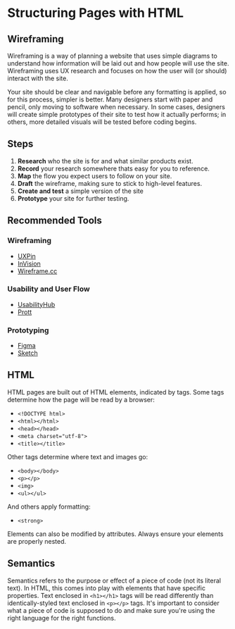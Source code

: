 # Structuring Pages with HTML

## Wireframing

Wireframing is a way of planning a website that uses simple diagrams to understand how information will be laid out and how people will use the site. Wireframing uses UX research and focuses on how the user will (or should) interact with the site.

Your site should be clear and navigable before any formatting is applied, so for this process, simpler is better. Many designers start with paper and pencil, only moving to software when necessary. In some cases, designers will create simple prototypes of their site to test how it actually performs; in others, more detailed visuals will be tested before coding begins.

## Steps

1. **Research** who the site is for and what similar products exist.
2. **Record** your research somewhere thats easy for you to reference.
3. **Map** the flow you expect users to follow on your site. 
4. **Draft** the wireframe, making sure to stick to high-level features.
5. **Create and test** a simple version of the site 
6. **Prototype** your site for further testing.

## Recommended Tools

### Wireframing

- [UXPin](https://www.uxpin.com/)
- [InVision](http://www.invisionapp.com/)
- [Wireframe.cc](https://wireframe.cc/)

### Usability and User Flow

- [UsabilityHub](https://usabilityhub.com/)
- [Prott](https://prottapp.com/features/)

### Prototyping

- [Figma](https://www.figma.com/)
- [Sketch](https://www.sketch.com/)

## HTML

HTML pages are built out of HTML elements, indicated by tags. Some tags determine how the page will be read by a browser:

- `<!DOCTYPE html>`
- `<html></html>`
- `<head></head>`
- `<meta charset="utf-8">`
- `<title></title>`

Other tags determine where text and images go:

- `<body></body>`
- `<p></p>`
- `<img>`
- `<ul></ul>`

And others apply formatting:

- `<strong>`

Elements can also be modified by attributes. Always ensure your elements are properly nested.

## Semantics

Semantics refers to the purpose or effect of a piece of code (not its literal text). In HTML, this comes into play with elements that have specific properties. Text enclosed in `<h1></h1>` tags will be read differently than identically-styled text enclosed in `<p></p>` tags. It's important to consider what a piece of code is supposed to do and make sure you're using the right language for the right functions.